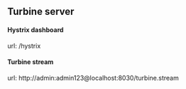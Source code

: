 ## Turbine server
#### Hystrix dashboard
url: /hystrix
#### Turbine stream
url: http://admin:admin123@localhost:8030/turbine.stream